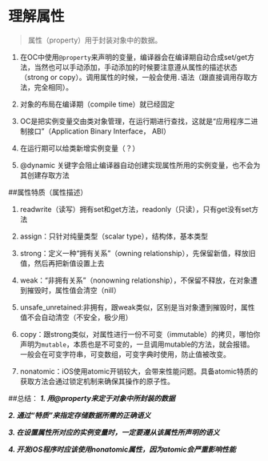 # 理解属性
> 属性（property）用于封装对象中的数据。

1. 在OC中使用`@property`来声明的变量，编译器会在编译期自动合成set/get方法，当然也可以手动添加，手动添加的时候要注意遵从属性的描述状态（strong or copy）。调用属性的时候，一般会使用`.`语法（跟直接调用存取方法，完全相同）。

2. 对象的布局在编译期（compile time）就已经固定
3. OC是把实例变量交由类对象管理，在运行期进行查找，这就是“应用程序二进制接口”（Application Binary Interface， ABI）
4. 在运行期可以给类新增实例变量（？）
5. @dynamic 关键字会阻止编译器自动创建实现属性所用的实例变量，也不会为其创建存取方法

##属性特质（属性描述）
1. readwrite（读写）拥有set和get方法，readonly（只读），只有get没有set方法


2. assign：只针对纯量类型（scalar type），结构体，基本类型
3. strong：定义一种“拥有关系”（owning relationship），先保留新值，释放旧值，然后再把新值设置上去
4. weak：“非拥有关系”（nonowning relationship），不保留不释放，在对象遭到摧毁时，属性值会清空（nill）
5. unsafe_unretained:非拥有，跟weak类似，区别是当对象遭到摧毁时，属性值不会自动清空（不安全，极少用）
6. copy：跟strong类似，对属性进行一份不可变（immutable）的拷贝，哪怕你声明为`mutable`，本质也是不可变的，一旦调用mutable的方法，就会报错。一般会在可变字符串，可变数组，可变字典时使用，防止值被改变。
7. nonatomic：iOS使用atomic开销较大，会带来性能问题。具备atomic特质的获取方法会通过锁定机制来确保其操作的原子性。

##总结：
***1. 用@property来定于对象中所封装的数据***  


***2. 通过“特质”来指定存储数据所需的正确语义*** 
 
***3. 在设置属性所对应的实例变量时，一定要遵从该属性所声明的语义***
  
***4. 开发iOS程序时应该使用nonatomic属性，因为atomic会严重影响性能***


